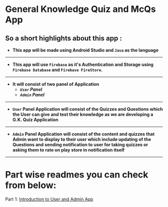 # General Knowledge Quiz and McQs App

## So a short highlights about this app :
-  **This app will be made using Android Studio and `Java` as the language**
 ***
- **This app will use `Firebase` as it's Authentication and Storage using `Firebase Database` and `Firebase FireStore`.**
***
- **It will consist of two panel of Application**
    - ***`User` Panel***
    - ***`Admin` Panel***
***

- **`User` Panel Application will consist of the Quizzes and Questions which the User can give and test their knowledge as we are developing a G.K. Quiz Application**

***

- **`Admin` Panel Application will consist of the content and quizzes that Admin want to display to their user which include updating of the Questions and sending notification to user for taking quizzes or asking them to rate on play store in notification itself**

***

# Part wise readmes you can check from below:

Part 1: [Introduction to User and Admin App]()

